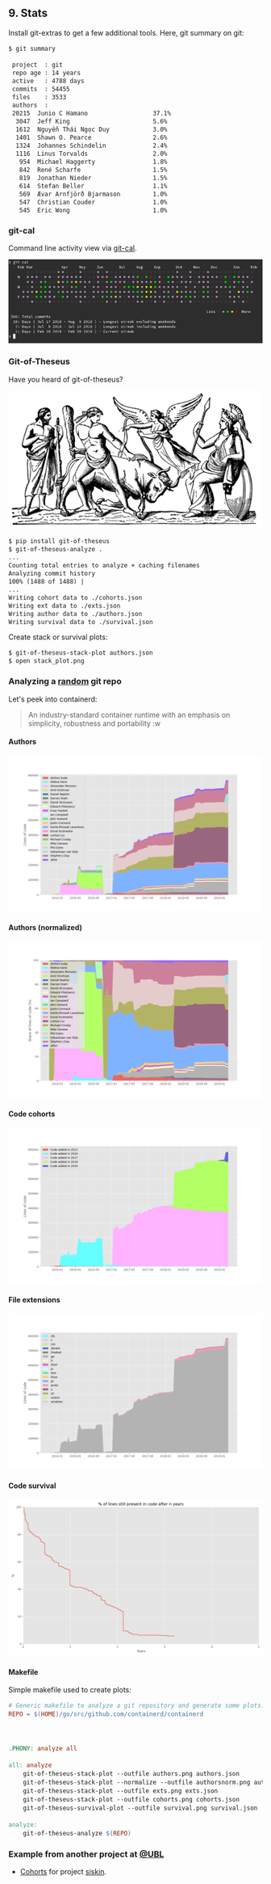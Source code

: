 ## 9. Stats

Install git-extras to get a few additional tools. Here, git summary on git:

```
$ git summary

 project  : git
 repo age : 14 years
 active   : 4788 days
 commits  : 54455
 files    : 3533
 authors  :
 20215  Junio C Hamano                  37.1%
  3047  Jeff King                       5.6%
  1612  Nguyễn Thái Ngọc Duy            3.0%
  1401  Shawn O. Pearce                 2.6%
  1324  Johannes Schindelin             2.4%
  1116  Linus Torvalds                  2.0%
   954  Michael Haggerty                1.8%
   842  René Scharfe                    1.5%
   819  Jonathan Nieder                 1.5%
   614  Stefan Beller                   1.1%
   569  Ævar Arnfjörð Bjarmason         1.0%
   547  Christian Couder                1.0%
   545  Eric Wong                       1.0%

```

### git-cal

Command line activity view via [git-cal](https://github.com/k4rthik/git-cal).

![](static/gitcal.png)


### Git-of-Theseus

Have you heard of git-of-theseus?

![](static/theseusmin_22083.png)


```shell
$ pip install git-of-theseus
$ git-of-theseus-analyze .
...
Counting total entries to analyze + caching filenames
Analyzing commit history
100% (1488 of 1488) |
...
Writing cohort data to ./cohorts.json
Writing ext data to ./exts.json
Writing author data to ./authors.json
Writing survival data to ./survival.json
```

Create stack or survival plots:

```
$ git-of-theseus-stack-plot authors.json
$ open stack_plot.png
```

### Analyzing a [random](https://github.com/containerd/containerd) git repo

Let's peek into containerd:

> An industry-standard container runtime with an emphasis on simplicity, robustness and portability :w

#### Authors

![](static/got-containerd/authors.png)

#### Authors (normalized)

![](static/got-containerd/authorsnorm.png)

#### Code cohorts

![](static/got-containerd/cohorts.png)

#### File extensions

![](static/got-containerd/exts.png)

#### Code survival

![](static/got-containerd/survival.png)

#### Makefile

Simple makefile used to create plots:

```makefile
# Generic makefile to analyze a git repository and generate some plots.
REPO = $(HOME)/go/src/github.com/containerd/containerd



.PHONY: analyze all

all: analyze
	git-of-theseus-stack-plot --outfile authors.png authors.json
	git-of-theseus-stack-plot --normalize --outfile authorsnorm.png authors.json
	git-of-theseus-stack-plot --outfile exts.png exts.json
	git-of-theseus-stack-plot --outfile cohorts.png cohorts.json
	git-of-theseus-survival-plot --outfile survival.png survival.json

analyze:
	git-of-theseus-analyze $(REPO)
```

### Example from another project at [@UBL](http://ub.uni-leipzig.de/)

* [Cohorts](https://github.com/miku/siskin/blob/master/docs/repo/cohorts.png)
  for project [siskin](https://github.com/miku/siskin).